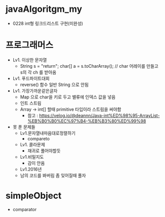# javaAlgoritgm_my
 + 0228 int형 링크드리스트 구현(미완성)
 
# 프로그래머스
 + Lv1. 이상한 문자열
    + String s = "return";
      char[] a = s.toCharArray(); // char 어레이를 만들고 s의 각 ch 를 받아옴
  + Lv1. 푸드파이트대회 
    + reverse() 함수 일반 String 으로 안됨
  + Lv1. 가장가까운같은글자
    + Map 으로 char을 키로 두고 밸류에 인덱스 값을 넣음
    + 인트 스트림
    + Array -> int[] 할때 primitive 타입이라 스트림을 써야함
      + 참고 : https://velog.io/@deannn/Java-int%ED%98%95-ArrayList-%EB%B0%B0%EC%97%B4-%EB%B3%80%ED%99%98
 + 못 푼 문제들
   + Lv1.문자열내마음대로정렬하기
     + compareto
   + Lv1. 콜라문제
     + 재귀로 풀어야할듯
   + Lv1.비밀지도
     + 감이 안옴
   +  Lv1.2016년
     + 남의 코드를 봐버림 좀 잊어질때 풀자
   
# simpleObject
 + comparator
